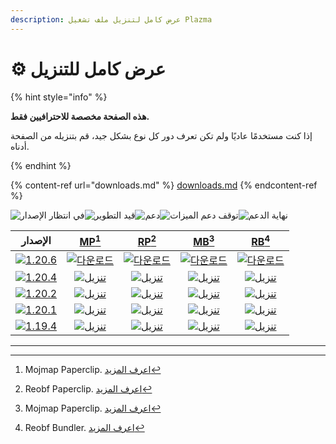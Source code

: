 ```yaml
---
description: عرض كامل لتنزيل ملف تشغيل Plazma
---
```


# ⚙️ عرض كامل للتنزيل

{% hint style="info" %}

**هذه الصفحة مخصصة للاحترافيين فقط.**

إذا كنت مستخدمًا عاديًا ولم تكن تعرف دور كل نوع بشكل جيد،
قم بتنزيله من الصفحة أدناه.

{% endhint %}

{% content-ref url="downloads.md" %}
[downloads.md](downloads.md)
{% endcontent-ref %}

[wtr]: <https://badge.plazmamc.org/0/في انتظار الإصدار>

![في انتظار الإصدار][wtr]![قيد التطوير](https://badge.plazmamc.org/1/قيد%20التطوير)![دعم](https://badge.plazmamc.org/2/دعم)![توقف دعم الميزات](https://badge.plazmamc.org/6/توقف%20دعم%20الميزات)![نهاية الدعم](https://badge.plazmamc.org/4/نهاية%20الدعم)

|                                      الإصدار                                      |                           [MP](#user-content-fn-1)[^1]                           |                           [RP](#user-content-fn-2)[^2]                           |                           [MB](#user-content-fn-3)[^3]                           |                           [RB](#user-content-fn-4)[^4]                           |
| :-------------------------------------------------------------------------------: | :------------------------------------------------------------------------------: | :------------------------------------------------------------------------------: | :------------------------------------------------------------------------------: | :------------------------------------------------------------------------------: |
| [![1.20.6](https://badge.plazmamc.org/1/1.20.6)](https://git.plazmamc.org/1.20.6) |  [![다운로드](https://badge.plazmamc.org/1/다운로드)](https://dl.plazmamc.org/1.20.6/0)  |  [![다운로드](https://badge.plazmamc.org/1/다운로드)](https://dl.plazmamc.org/1.20.6/1)  |  [![다운로드](https://badge.plazmamc.org/1/다운로드)](https://dl.plazmamc.org/1.20.6/2)  |  [![다운로드](https://badge.plazmamc.org/1/다운로드)](https://dl.plazmamc.org/1.20.6/3)  |
| [![1.20.4](https://badge.plazmamc.org/2/1.20.4)](https://git.plazmamc.org/1.20.4) | [![تنزيل](https://badge.plazmamc.org/1/تنزيل)](https://dl.plazmamc.org/1.20.4/0) | [![تنزيل](https://badge.plazmamc.org/1/تنزيل)](https://dl.plazmamc.org/1.20.4/1) | [![تنزيل](https://badge.plazmamc.org/1/تنزيل)](https://dl.plazmamc.org/1.20.4/2) | [![تنزيل](https://badge.plazmamc.org/1/تنزيل)](https://dl.plazmamc.org/1.20.4/3) |
| [![1.20.2](https://badge.plazmamc.org/4/1.20.2)](https://git.plazmamc.org/1.20.2) | [![تنزيل](https://badge.plazmamc.org/1/تنزيل)](https://dl.plazmamc.org/1.20.2/0) | [![تنزيل](https://badge.plazmamc.org/1/تنزيل)](https://dl.plazmamc.org/1.20.2/1) | [![تنزيل](https://badge.plazmamc.org/1/تنزيل)](https://dl.plazmamc.org/1.20.2/2) | [![تنزيل](https://badge.plazmamc.org/1/تنزيل)](https://dl.plazmamc.org/1.20.2/3) |
| [![1.20.1](https://badge.plazmamc.org/4/1.20.1)](https://git.plazmamc.org/1.20.1) | [![تنزيل](https://badge.plazmamc.org/1/تنزيل)](https://dl.plazmamc.org/1.20.1/0) | [![تنزيل](https://badge.plazmamc.org/1/تنزيل)](https://dl.plazmamc.org/1.20.1/1) | [![تنزيل](https://badge.plazmamc.org/1/تنزيل)](https://dl.plazmamc.org/1.20.1/2) | [![تنزيل](https://badge.plazmamc.org/1/تنزيل)](https://dl.plazmamc.org/1.20.1/3) |
| [![1.19.4](https://badge.plazmamc.org/4/1.19.4)](https://git.plazmamc.org/1.19.4) | [![تنزيل](https://badge.plazmamc.org/1/تنزيل)](https://dl.plazmamc.org/1.19.4/0) | [![تنزيل](https://badge.plazmamc.org/1/تنزيل)](https://dl.plazmamc.org/1.19.4/1) | [![تنزيل](https://badge.plazmamc.org/1/تنزيل)](https://dl.plazmamc.org/1.19.4/2) | [![تنزيل](https://badge.plazmamc.org/1/تنزيل)](https://dl.plazmamc.org/1.19.4/3) |

***

[^1]: Mojmap Paperclip. [اعرف المزيد](../administration/getting-started#id-2)

[^2]: Reobf Paperclip. [اعرف المزيد](../administration/getting-started#id-2)

[^3]: Mojmap Paperclip. [اعرف المزيد](../administration/getting-started#id-2)

[^4]: Reobf Bundler. [اعرف المزيد](../administration/getting-started#id-2)
